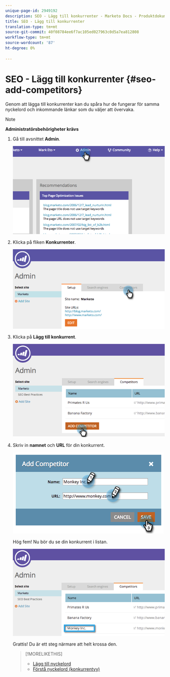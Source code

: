 ```yaml
---
unique-page-id: 2949192
description: SEO - Lägg till konkurrenter - Marketo Docs - Produktdokumentation
title: SEO - Lägg till konkurrenter
translation-type: tm+mt
source-git-commit: 40f08784ee6f7ac105ed027963c0d5a7ea812808
workflow-type: tm+mt
source-wordcount: '87'
ht-degree: 0%

---
```



# SEO - Lägg till konkurrenter {#seo-add-competitors}

Genom att lägga till konkurrenter kan du spåra hur de fungerar för samma nyckelord och inkommande länkar som du väljer att övervaka.

>[!NOTE]
>
>**Administratörsbehörigheter krävs**

1. Gå till avsnittet **Admin**.

   ![](assets/image2014-9-17-21-3a12-3a15.png)

1. Klicka på fliken **Konkurrenter**.

   ![](assets/image2014-9-17-21-3a12-3a31.png)

1. Klicka på **Lägg till konkurrent**.

   ![](assets/image2014-9-17-21-3a12-3a38.png)

1. Skriv in **namnet** och **URL** för din konkurrent.

   ![](assets/image2014-9-17-21-3a13-3a5.png)

   Hög fem! Nu bör du se din konkurrent i listan.

   ![](assets/image2014-9-17-21-3a13-3a14.png)

   Grattis! Du är ett steg närmare att helt krossa den.

   >[!MORELIKETHIS]
   >
   >* [Lägg till nyckelord](/help/marketo/product-docs/additional-apps/seo/keywords/seo-add-keywords.md)
   >* [Förstå nyckelord (konkurrentvy)](/help/marketo/product-docs/additional-apps/seo/keywords/seo-understanding-keywords.md)

